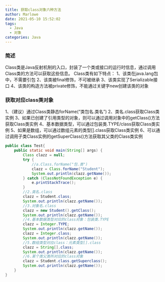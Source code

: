 ```yaml
---
title: 获取class对象六种方法
author: Marlowe
date: 2021-05-10 15:52:02
tags: 
  - Java
  - 对象
categories: Java
---
```


<!--more-->

### 简述

Class类是Java反射机制的入口，封装了一个类或接口的运行时信息，通过调用Class类的方法可以获取这些信息。
Class类有如下特点：
1、该类在java.lang包中，不需要引包
2、该类被final修饰，不可被继承
3、该类实现了Serializable接口
4、该类的构造方法被private修饰，不能通过关键字new创建该类的对象

### 获取对应class类对象

1、（建议）通过Class类静态forName(“类包名.类名”)
2、类名.class获取Class类实例
3、如果已创建了引用类型的对象，则可以通过调用对象中的getClass()方法获取Class类实例
4、基本数据类型，可以通过包装类.TYPE/class获取Class类实例
5、如果是数组，可以通过数组元素的类型[].class获取Class类实例
6、可以通过调用子类Class实例的getSuperClass()方法获取其父类的Class类实例

```java
public class Test{
	public static void main(String[] args) {
		Class clazz = null;
		try {
			//a.Class.forName("包.类")
			clazz = Class.forName("Student");
			System.out.println(clazz.getName());
		} catch (ClassNotFoundException e) {
			e.printStackTrace();
		}
		//2.类名.class
		clazz = Student.class;
		System.out.println(clazz.getName());
		//3.对象名.class
		clazz = new Student().getClass();
		System.out.println(clazz.getName());
		//4.基本数据类型对应的class对象：包装类.TYPE
		clazz = Integer.TYPE;
		System.out.println(clazz.getName());
		clazz = Integer.class;
		System.out.println(clazz.getName());
		//5.数组类型对应class：元素类型[].class
		clazz = String[].class;
		System.out.println(clazz.getName());
		//6.某个类父类所对应的class对象
		clazz = Student.class.getSuperclass();
		System.out.println(clazz.getName());
	}
}
```